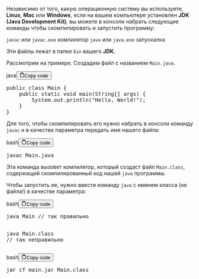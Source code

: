 <p>Независимо от того, какую операционную систему вы используете, <strong>Linux</strong>, <strong>Mac</strong> или <strong>Windows</strong>,
если на вашем компьютере установлен <strong>JDK</strong> <strong>(Java Development Kit)</strong>,
вы можете в консоли набрать следующие команды чтобы скомпилировать и запустить программу:</p>
<p><code>javac</code> или <code>javac.exe</code> компилятор
<code>java</code>  или <code>java.exe</code>  запускалка</p>
<p>Эти файлы лежат в папке <code>bin</code> вашего <strong>JDK</strong>.</p>
<p>Рассмотрим на примере. Cоздадим файл с названием <code>Main.java</code>.</p>
<div class="code-element"><div class="lang-line"><text>java</text><button class="copy-button" onclick="copyCode(this)"><svg stroke="currentColor" fill="none" stroke-width="2" viewBox="0 0 24 24" stroke-linecap="round" stroke-linejoin="round" class="h-4 w-4" height="1em" width="1em" xmlns="http://www.w3.org/2000/svg"><path d="M16 4h2a2 2 0 0 1 2 2v14a2 2 0 0 1-2 2H6a2 2 0 0 1-2-2V6a2 2 0 0 1 2-2h2"></path><rect x="8" y="2" width="8" height="4" rx="1" ry="1"></rect></svg><text>Copy code</text></button></div><div class="code"><div class="highlight"><pre><span></span><span class="kd">public</span><span class="w"> </span><span class="kd">class</span> <span class="nc">Main</span><span class="w"> </span><span class="p">{</span>
<span class="w">    </span><span class="kd">public</span><span class="w"> </span><span class="kd">static</span><span class="w"> </span><span class="kt">void</span><span class="w"> </span><span class="nf">main</span><span class="p">(</span><span class="n">String</span><span class="o">[]</span><span class="w"> </span><span class="n">args</span><span class="p">)</span><span class="w"> </span><span class="p">{</span>
<span class="w">        </span><span class="n">System</span><span class="p">.</span><span class="na">out</span><span class="p">.</span><span class="na">println</span><span class="p">(</span><span class="s">&quot;Hello, World!&quot;</span><span class="p">);</span>
<span class="w">    </span><span class="p">}</span>
<span class="p">}</span>
</pre></div></div></div>

<p>Для того, чтобы скомпилировать его нужно набрать в консоли команду <code>javac</code>
и в качестве параметра передать имя нашего файла:</p>
<div class="code-element"><div class="lang-line"><text>bash</text><button class="copy-button" onclick="copyCode(this)"><svg stroke="currentColor" fill="none" stroke-width="2" viewBox="0 0 24 24" stroke-linecap="round" stroke-linejoin="round" class="h-4 w-4" height="1em" width="1em" xmlns="http://www.w3.org/2000/svg"><path d="M16 4h2a2 2 0 0 1 2 2v14a2 2 0 0 1-2 2H6a2 2 0 0 1-2-2V6a2 2 0 0 1 2-2h2"></path><rect x="8" y="2" width="8" height="4" rx="1" ry="1"></rect></svg><text>Copy code</text></button></div><div class="code"><div class="highlight"><pre><span></span>javac<span class="w"> </span>Main.java
</pre></div></div></div>

<p>Эта команда вызовет компилятор, который создаст файл <code>Main.class</code>,
содержащий скомпилированный код нашей <code>java</code> программы.</p>
<p>Чтобы запустить ее, нужно ввести команду <code>java</code> с именем класса (не файла!) в качестве параметра:</p>
<div class="code-element"><div class="lang-line"><text>bash</text><button class="copy-button" onclick="copyCode(this)"><svg stroke="currentColor" fill="none" stroke-width="2" viewBox="0 0 24 24" stroke-linecap="round" stroke-linejoin="round" class="h-4 w-4" height="1em" width="1em" xmlns="http://www.w3.org/2000/svg"><path d="M16 4h2a2 2 0 0 1 2 2v14a2 2 0 0 1-2 2H6a2 2 0 0 1-2-2V6a2 2 0 0 1 2-2h2"></path><rect x="8" y="2" width="8" height="4" rx="1" ry="1"></rect></svg><text>Copy code</text></button></div><div class="code"><div class="highlight"><pre><span></span>java<span class="w"> </span>Main<span class="w"> </span>//<span class="w"> </span>так<span class="w"> </span>правильно

java<span class="w"> </span>Main.class<span class="w"> </span>//<span class="w"> </span>так<span class="w"> </span>неправильно
</pre></div></div></div>

<div class="code-element"><div class="lang-line"><text>bash</text><button class="copy-button" onclick="copyCode(this)"><svg stroke="currentColor" fill="none" stroke-width="2" viewBox="0 0 24 24" stroke-linecap="round" stroke-linejoin="round" class="h-4 w-4" height="1em" width="1em" xmlns="http://www.w3.org/2000/svg"><path d="M16 4h2a2 2 0 0 1 2 2v14a2 2 0 0 1-2 2H6a2 2 0 0 1-2-2V6a2 2 0 0 1 2-2h2"></path><rect x="8" y="2" width="8" height="4" rx="1" ry="1"></rect></svg><text>Copy code</text></button></div><div class="code"><div class="highlight"><pre><span></span>jar<span class="w"> </span>cf<span class="w"> </span>main.jar<span class="w"> </span>Main.class
</pre></div></div></div>